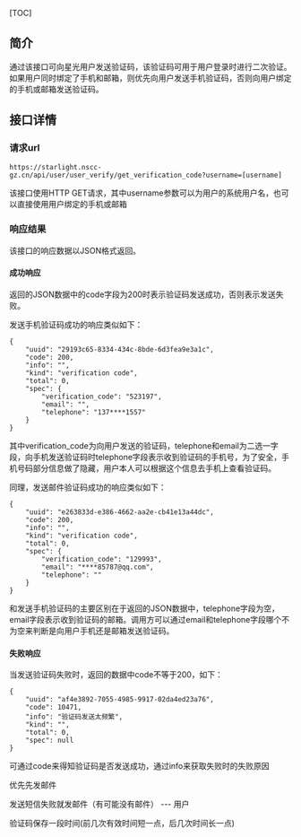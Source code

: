 [TOC]

## 简介

通过该接口可向星光用户发送验证码，该验证码可用于用户登录时进行二次验证。如果用户同时绑定了手机和邮箱，则优先向用户发送手机验证码，否则向用户绑定的手机或邮箱发送验证码。

## 接口详情

### 请求url

```shell
https://starlight.nscc-gz.cn/api/user/user_verify/get_verification_code?username=[username]
```

该接口使用HTTP GET请求，其中username参数可以为用户的系统用户名，也可以直接使用用户绑定的手机或邮箱

### 响应结果

该接口的响应数据以JSON格式返回。

#### 成功响应

返回的JSON数据中的code字段为200时表示验证码发送成功，否则表示发送失败。

发送手机验证码成功的响应类似如下：

```shell
{
    "uuid": "29193c65-8334-434c-8bde-6d3fea9e3a1c",
    "code": 200,
    "info": "",
    "kind": "verification code",
    "total": 0,
    "spec": {
        "verification_code": "523197",
        "email": "",
        "telephone": "137****1557"
    }
}
```

其中verification_code为向用户发送的验证码，telephone和email为二选一字段，向手机发送验证码时telephone字段表示收到验证码的手机号，为了安全，手机号码部分信息做了隐藏，用户本人可以根据这个信息去手机上查看验证码。

同理，发送邮件验证码成功的响应类似如下：

```shell
{
    "uuid": "e263833d-e386-4662-aa2e-cb41e13a44dc",
    "code": 200,
    "info": "",
    "kind": "verification code",
    "total": 0,
    "spec": {
        "verification_code": "129993",
        "email": "****85787@qq.com",
        "telephone": ""
    }
}
```

和发送手机验证码的主要区别在于返回的JSON数据中，telephone字段为空，email字段表示收到验证码的邮箱。调用方可以通过email和telephone字段哪个不为空来判断是向用户手机还是邮箱发送验证码。



#### 失败响应

当发送验证码失败时，返回的数据中code不等于200，如下：

```shell
{
    "uuid": "af4e3892-7055-4985-9917-02da4ed23a76",
    "code": 10471,
    "info": "验证码发送太频繁",
    "kind": "",
    "total": 0,
    "spec": null
}
```

可通过code来得知验证码是否发送成功，通过info来获取失败时的失败原因



优先先发邮件

发送短信失败就发邮件（有可能没有邮件） --- 用户

验证码保存一段时间(前几次有效时间短一点，后几次时间长一点)

